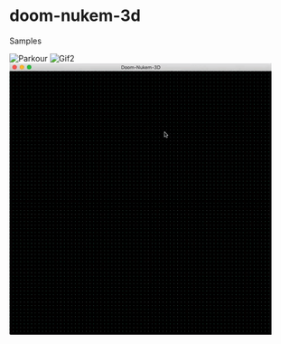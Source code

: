 # doom-nukem-3d

Samples

![Parkour](resources/parkour.gif)
![Gif2](resources/gif2.gif)
![Editor](resources/editor.gif)
